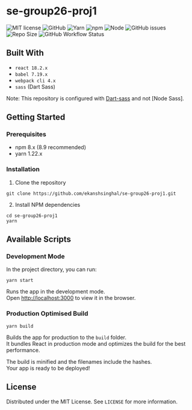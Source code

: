 # se-group26-proj1

![MIT license](https://img.shields.io/badge/License-MIT-green.svg)
![GitHub](https://img.shields.io/badge/Language-JavaScript-blue.svg)
![Yarn](https://img.shields.io/badge/Yarn-v1.22.19-yellow.svg)
![npm](https://img.shields.io/badge/npm-v8.9.0-yellow.svg)
![Node](https://img.shields.io/badge/node-v16.15.1-yellow.svg)
![GitHub issues](https://img.shields.io/github/issues/ekanshsinghal/se-group26-proj1)
![Repo Size](https://img.shields.io/github/repo-size/ekanshsinghal/se-group26-proj1?color=brightgreen)
![GitHub Workflow Status](https://img.shields.io/github/workflow/status/ekanshsinghal/se-group26-proj1/frontend-build)

## Built With

-   `react 18.2.x`
-   `babel 7.19.x`
-   `webpack cli 4.x`
-   `sass` (Dart Sass)

Note: This repository is configured with [Dart-sass](https://github.com/sass/dart-sass) and not [Node Sass].

## Getting Started

### Prerequisites

-   npm 8.x (8.9 recommended)
-   yarn 1.22.x

### Installation

1. Clone the repository

```
git clone https://github.com/ekanshsinghal/se-group26-proj1.git
```

2. Install NPM dependencies

```
cd se-group26-proj1
yarn
```

## Available Scripts

### Development Mode

In the project directory, you can run:

```
yarn start
```

Runs the app in the development mode.\
Open [http://localhost:3000](http://localhost:3000) to view it in the browser.

### Production Optimised Build

```
yarn build
```

Builds the app for production to the `build` folder.\
It bundles React in production mode and optimizes the build for the best performance.

The build is minified and the filenames include the hashes.\
Your app is ready to be deployed!

## License

Distributed under the MIT License. See `LICENSE` for more information.
